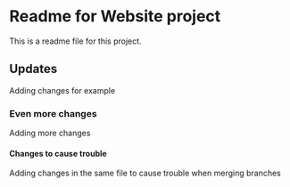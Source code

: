 # Readme for Website project

This is a readme file for this project.

## Updates

Adding changes for example

### Even more changes

Adding more changes

#### Changes to cause trouble

Adding changes in the same file to cause trouble when merging branches
